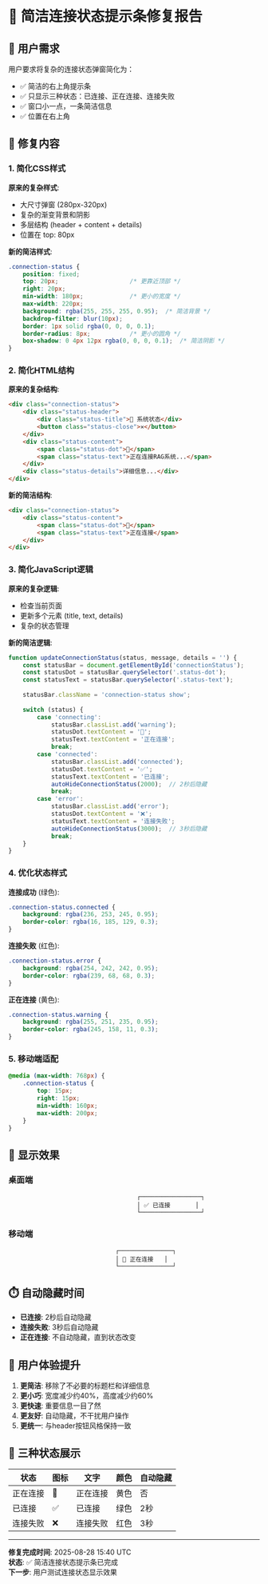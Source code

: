 # 📱 简洁连接状态提示条修复报告

## 🎯 用户需求

用户要求将复杂的连接状态弹窗简化为：
- ✅ 简洁的右上角提示条
- ✅ 只显示三种状态：已连接、正在连接、连接失败
- ✅ 窗口小一点，一条简洁信息
- ✅ 位置在右上角

## 🔧 修复内容

### 1. 简化CSS样式

**原来的复杂样式**:
- 大尺寸弹窗 (280px-320px)
- 复杂的渐变背景和阴影
- 多层结构 (header + content + details)
- 位置在 top: 80px

**新的简洁样式**:
```css
.connection-status {
    position: fixed;
    top: 20px;                    /* 更靠近顶部 */
    right: 20px;
    min-width: 180px;             /* 更小的宽度 */
    max-width: 220px;
    background: rgba(255, 255, 255, 0.95);  /* 简洁背景 */
    backdrop-filter: blur(10px);
    border: 1px solid rgba(0, 0, 0, 0.1);
    border-radius: 8px;           /* 更小的圆角 */
    box-shadow: 0 4px 12px rgba(0, 0, 0, 0.1);  /* 简洁阴影 */
}
```

### 2. 简化HTML结构

**原来的复杂结构**:
```html
<div class="connection-status">
    <div class="status-header">
        <div class="status-title">🔧 系统状态</div>
        <button class="status-close">✕</button>
    </div>
    <div class="status-content">
        <span class="status-dot">🔄</span>
        <span class="status-text">正在连接RAG系统...</span>
    </div>
    <div class="status-details">详细信息...</div>
</div>
```

**新的简洁结构**:
```html
<div class="connection-status">
    <div class="status-content">
        <span class="status-dot">🔄</span>
        <span class="status-text">正在连接</span>
    </div>
</div>
```

### 3. 简化JavaScript逻辑

**原来的复杂逻辑**:
- 检查当前页面
- 更新多个元素 (title, text, details)
- 复杂的状态管理

**新的简洁逻辑**:
```javascript
function updateConnectionStatus(status, message, details = '') {
    const statusBar = document.getElementById('connectionStatus');
    const statusDot = statusBar.querySelector('.status-dot');
    const statusText = statusBar.querySelector('.status-text');
    
    statusBar.className = 'connection-status show';
    
    switch (status) {
        case 'connecting':
            statusBar.classList.add('warning');
            statusDot.textContent = '🔄';
            statusText.textContent = '正在连接';
            break;
        case 'connected':
            statusBar.classList.add('connected');
            statusDot.textContent = '✅';
            statusText.textContent = '已连接';
            autoHideConnectionStatus(2000);  // 2秒后隐藏
            break;
        case 'error':
            statusBar.classList.add('error');
            statusDot.textContent = '❌';
            statusText.textContent = '连接失败';
            autoHideConnectionStatus(3000);  // 3秒后隐藏
            break;
    }
}
```

### 4. 优化状态样式

**连接成功** (绿色):
```css
.connection-status.connected {
    background: rgba(236, 253, 245, 0.95);
    border-color: rgba(16, 185, 129, 0.3);
}
```

**连接失败** (红色):
```css
.connection-status.error {
    background: rgba(254, 242, 242, 0.95);
    border-color: rgba(239, 68, 68, 0.3);
}
```

**正在连接** (黄色):
```css
.connection-status.warning {
    background: rgba(255, 251, 235, 0.95);
    border-color: rgba(245, 158, 11, 0.3);
}
```

### 5. 移动端适配

```css
@media (max-width: 768px) {
    .connection-status {
        top: 15px;
        right: 15px;
        min-width: 160px;
        max-width: 200px;
    }
}
```

## 🎯 显示效果

### 桌面端
```
                                    ┌─────────────────┐
                                    │ ✅ 已连接       │
                                    └─────────────────┘
```

### 移动端
```
                              ┌───────────────┐
                              │ 🔄 正在连接   │
                              └───────────────┘
```

## ⏱️ 自动隐藏时间

- **已连接**: 2秒后自动隐藏
- **连接失败**: 3秒后自动隐藏
- **正在连接**: 不自动隐藏，直到状态改变

## 🚀 用户体验提升

1. **更简洁**: 移除了不必要的标题栏和详细信息
2. **更小巧**: 宽度减少约40%，高度减少约60%
3. **更快速**: 重要信息一目了然
4. **更友好**: 自动隐藏，不干扰用户操作
5. **更统一**: 与header按钮风格保持一致

## 📱 三种状态展示

| 状态 | 图标 | 文字 | 颜色 | 自动隐藏 |
|------|------|------|------|----------|
| 正在连接 | 🔄 | 正在连接 | 黄色 | 否 |
| 已连接 | ✅ | 已连接 | 绿色 | 2秒 |
| 连接失败 | ❌ | 连接失败 | 红色 | 3秒 |

---
**修复完成时间**: 2025-08-28 15:40 UTC  
**状态**: ✅ 简洁连接状态提示条已完成  
**下一步**: 用户测试连接状态显示效果